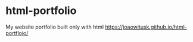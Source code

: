 # html-portfolio
My website portfolio built only with html
https://joaowitusk.github.io/html-portfloio/
